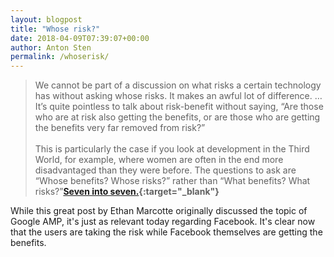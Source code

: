 ```yaml
---
layout: blogpost
title: "Whose risk?"
date: 2018-04-09T07:39:07+00:00
author: Anton Sten
permalink: /whoserisk/
---
```


>We cannot be part of a discussion on what risks a certain technology has without asking whose risks. It makes an awful lot of difference. …It’s quite pointless to talk about risk-benefit without saying, “Are those who are at risk also getting the benefits, or are those who are getting the benefits very far removed from risk?”<br /><br />
This is particularly the case if you look at development in the Third World, for example, where women are often in the end more disadvantaged than they were before. The questions to ask are “Whose benefits? Whose risks?” rather than “What benefits? What risks?”**[Seven into seven.](https://ethanmarcotte.com/wrote/seven-into-seven/){:target="_blank"}**

While this great post by Ethan Marcotte originally discussed the topic of Google AMP, it's just as relevant today regarding Facebook. It's clear now that the users are taking the risk while Facebook themselves are getting the benefits. 
